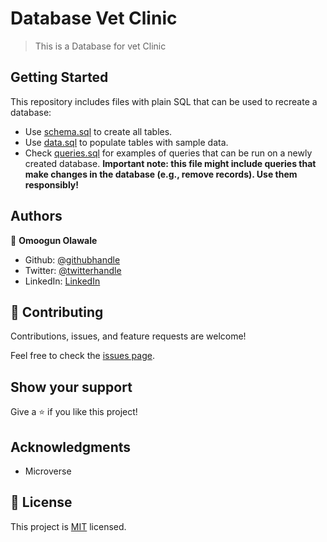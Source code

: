 # Database Vet Clinic

> This is a Database for vet Clinic

## Getting Started

This repository includes files with plain SQL that can be used to recreate a database:

- Use [schema.sql](./schema.sql) to create all tables.
- Use [data.sql](./data.sql) to populate tables with sample data.
- Check [queries.sql](./queries.sql) for examples of queries that can be run on a newly created database. **Important note: this file might include queries that make changes in the database (e.g., remove records). Use them responsibly!**


## Authors

👤 **Omoogun Olawale**

* Github: [@githubhandle](https://github.com/olawale-o)
* Twitter: [@twitterhandle](https://twitter.com/ibreaktherules)
* LinkedIn: [LinkedIn](https://www.linkedin.com/in/olawaleomoogun/)

## 🤝 Contributing

Contributions, issues, and feature requests are welcome!

Feel free to check the [issues page](https://github.com/olawale-o/database_vet_clinic/issues).

## Show your support

Give a ⭐️ if you like this project!

## Acknowledgments
- Microverse
## 📝 License

This project is [MIT](./MIT.md) licensed.

